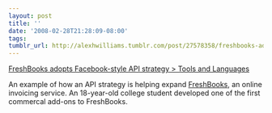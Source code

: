 ```yaml
---
layout: post
title: ''
date: '2008-02-28T21:28:09-08:00'
tags: 
tumblr_url: http://alexhwilliams.tumblr.com/post/27578358/freshbooks-adopts-facebook-style-api-strategy
---
```

<p><a href="http://www.itworldcanada.com/Pages/Docbase/ViewArticle.aspx?id=idgml-248d788c-320b-49dd&amp;Portal=2e5351f3-4ab9-4c24-a496-6b265ffaa88c&amp;sub=1501744">FreshBooks adopts Facebook-style API strategy &gt; Tools and Languages</a></p><p>An example of how an API strategy is helping expand <a href="http://www.freshbooks.com/">FreshBooks</a>, an online invoicing service. An 18-year-old college student developed one of the first commercal add-ons to FreshBooks. </p>
